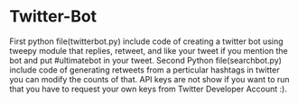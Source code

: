 # Twitter-Bot
First python file(twitterbot.py) include code of creating a twitter bot using tweepy module that replies, retweet, and like your tweet if you mention the bot
and put #ultimatebot in your tweet.
Second Python file(searchbot.py) include code of generating retweets from a perticular hashtags in twitter you can modify the counts of that.
API keys are not show if you want to run that you have to request your own keys from Twitter Developer Account :).
